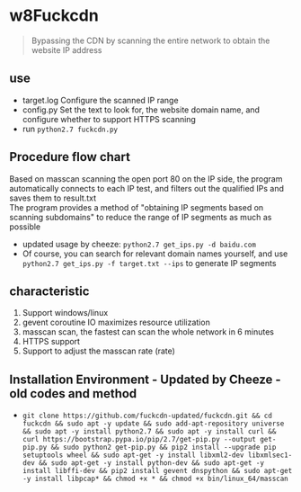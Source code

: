 # w8Fuckcdn
> Bypassing the CDN by scanning the entire network to obtain the website IP address

## use
- target.log Configure the scanned IP range
- config.py Set the text to look for, the website domain name, and configure whether to support HTTPS scanning
- run `python2.7 fuckcdn.py` 

## Procedure flow chart
Based on masscan scanning the open port 80 on the IP side, the program automatically connects to each IP test, and filters out the qualified IPs and saves them to result.txt  
The program provides a method of "obtaining IP segments based on scanning subdomains" to reduce the range of IP segments as much as possible 
- updated usage by cheeze: `python2.7 get_ips.py -d baidu.com`
- Of course, you can search for relevant domain names yourself, and use `python2.7 get_ips.py -f target.txt --ips` to generate IP segments

## characteristic
1. Support windows/linux
2. gevent coroutine IO maximizes resource utilization
3. masscan scan, the fastest can scan the whole network in 6 minutes
4. HTTPS support
5. Support to adjust the masscan rate (rate)

## Installation Environment - Updated by Cheeze - old codes and method
- `git clone https://github.com/fuckcdn-updated/fuckcdn.git && cd fuckcdn && sudo apt -y update && sudo add-apt-repository universe && sudo apt -y install python2.7 && sudo apt -y install curl && curl https://bootstrap.pypa.io/pip/2.7/get-pip.py --output get-pip.py && sudo python2 get-pip.py && pip2 install --upgrade pip setuptools wheel && sudo apt-get -y install libxml2-dev libxmlsec1-dev && sudo apt-get -y install python-dev && sudo apt-get -y install libffi-dev && pip2 install gevent dnspython && sudo apt-get -y install libpcap* && chmod +x * && chmod +x bin/linux_64/masscan`
